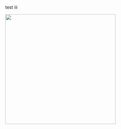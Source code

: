 test
iii
<p>
  <img src="https://api.vaunt.dev/v1/github/entities/${{YOUR_GITHUB_USERNAME}}/achievements?format=svg&limit=3" width="350" />
</p>
